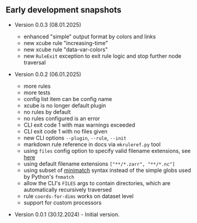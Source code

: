 
## Early development snapshots

- Version 0.0.3 (08.01.2025)
  - enhanced "simple" output format by colors and links 
  - new xcube rule "increasing-time"
  - new xcube rule "data-var-colors"
  - new `RuleExit` exception to exit rule logic and 
    stop further node traversal

- Version 0.0.2 (06.01.2025) 
  - more rules
  - more tests
  - config list item can be config name
  - xcube is no longer default plugin
  - no rules by default
  - no rules configured is an error
  - CLI exit code 1 with max warnings exceeded 
  - CLI exit code 1 with no files given
  - new CLI options `--plugin`, `--rule`, `--init`
  - markdown rule reference in docs via `mkruleref.py` tool
  - using `files` config option to specify valid filename extensions, see
    [here](https://eslint.org/docs/latest/use/configure/configuration-files#specifying-files-with-arbitrary-extensions)
  - using default filename extensions `["**/*.zarr", "**/*.nc"]`
  - using subset of [minimatch](https://github.com/isaacs/minimatch) 
    syntax instead of the simple globs used by Python's `fnmatch`
  - allow the CLI's `FILES` args to contain directories, which are 
    automatically recursively traversed
  - rule `coords-for-dims` works on dataset level
  - support for custom processors
  
- Version 0.0.1 (30.12.2024) - Initial version. 
